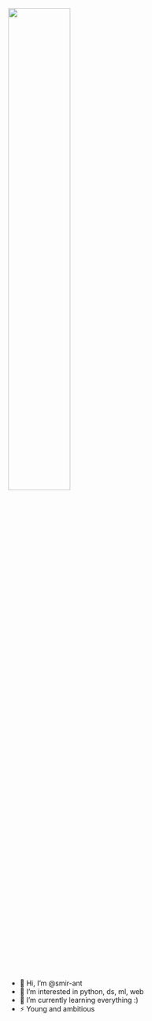 <img style="width: 50%; margin:auto;" src="https://user-images.githubusercontent.com/84059957/201756437-d1721a57-7bb1-4199-8f21-09d2a4543320.gif">

- 👋 Hi, I’m @smir-ant
- 👀 I’m interested in python, ds, ml, web
- 🌱 I’m currently learning everything :)
- ⚡️ Young and ambitious
